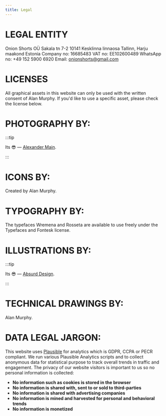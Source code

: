 ```yaml
---
title: Legal
---
```


# LEGAL ENTITY 

Onion Shorts OÜ
Sakala tn 7-2
10141 Kesklinna linnaosa Tallinn, Harju maakond Estonia
Company no: 16685483
VAT no: EE102600489
WhatsApp no: +49 152 5900 6920 
Email: onionshorts@gmail.com


# LICENSES

All graphical assets in this website can only be used with the written consent of Alan Murphy. If you'd like to use a specific asset, please check the license below.

# PHOTOGRAPHY BY: 

:::tip 

Its 😎 — [Alexander Main](https://www.alexandermain.com/).

:::

# ICONS BY:

Created by Alan Murphy.

# TYPOGRAPHY BY: 

The typefaces Wremena and Rosseta are available to use freely under the Typefaces and Fontesk license.

# ILLUSTRATIONS BY:

:::tip 

Its 😎 — [Absurd Design](https://absurd.design/).

:::

# TECHNICAL DRAWINGS BY:

Alan Murphy.

# DATA LEGAL JARGON: 

This website uses [Plausible](https://plausible.io/) for analytics which is GDPR, CCPA or PECR compliant.  We run various Plausible Analytics scripts and to collect anonymous data for statistical purpose to track overall trends in traffic and engagement. 
The privacy of our website visitors is important to us so no personal information is collected:<br />
- **No information such as cookies is stored in the browser**
- **No information is shared with, sent to or sold to third-parties**
- **No information is shared with advertising companies**
- **No information is mined and harvested for personal and behavioral trends**
- **No information is monetized**